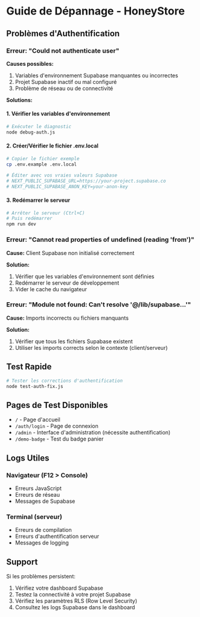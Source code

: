 # Guide de Dépannage - HoneyStore

## Problèmes d'Authentification

### Erreur: "Could not authenticate user"

**Causes possibles:**
1. Variables d'environnement Supabase manquantes ou incorrectes
2. Projet Supabase inactif ou mal configuré
3. Problème de réseau ou de connectivité

**Solutions:**

#### 1. Vérifier les variables d'environnement
```bash
# Exécuter le diagnostic
node debug-auth.js
```

#### 2. Créer/Vérifier le fichier .env.local
```bash
# Copier le fichier exemple
cp .env.example .env.local

# Éditer avec vos vraies valeurs Supabase
# NEXT_PUBLIC_SUPABASE_URL=https://your-project.supabase.co
# NEXT_PUBLIC_SUPABASE_ANON_KEY=your-anon-key
```

#### 3. Redémarrer le serveur
```bash
# Arrêter le serveur (Ctrl+C)
# Puis redémarrer
npm run dev
```

### Erreur: "Cannot read properties of undefined (reading 'from')"

**Cause:** Client Supabase non initialisé correctement

**Solution:**
1. Vérifier que les variables d'environnement sont définies
2. Redémarrer le serveur de développement
3. Vider le cache du navigateur

### Erreur: "Module not found: Can't resolve '@/lib/supabase...'"

**Cause:** Imports incorrects ou fichiers manquants

**Solution:**
1. Vérifier que tous les fichiers Supabase existent
2. Utiliser les imports corrects selon le contexte (client/serveur)

## Test Rapide

```bash
# Tester les corrections d'authentification
node test-auth-fix.js
```

## Pages de Test Disponibles

- `/` - Page d'accueil
- `/auth/login` - Page de connexion
- `/admin` - Interface d'administration (nécessite authentification)
- `/demo-badge` - Test du badge panier

## Logs Utiles

### Navigateur (F12 > Console)
- Erreurs JavaScript
- Erreurs de réseau
- Messages de Supabase

### Terminal (serveur)
- Erreurs de compilation
- Erreurs d'authentification serveur
- Messages de logging

## Support

Si les problèmes persistent:
1. Vérifiez votre dashboard Supabase
2. Testez la connectivité à votre projet Supabase
3. Vérifiez les paramètres RLS (Row Level Security)
4. Consultez les logs Supabase dans le dashboard